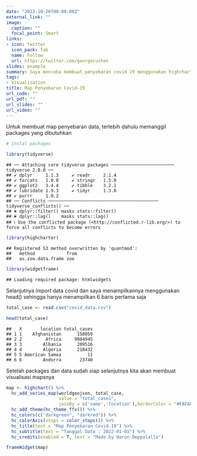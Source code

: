 ```yaml
---
date: "2023-10-26T00:00:00Z"
external_link: ""
image:
  caption: ""
  focal_point: Smart
links:
- icon: twitter
  icon_pack: fab
  name: Follow
  url: https://twitter.com/georgecushen
slides: example
summary: Saya mencoba membuat penyebaran covid-19 menggunakan highcharter dan worldgeojson dan menurut saya tampilannya keren!
tags:
- Visualization
title: Map Penyebaran Covid-19
url_code: ""
url_pdf: ""
url_slides: ""
url_video: ""
---
```


<script src="{{< blogdown/postref >}}index_files/htmlwidgets/htmlwidgets.js"></script>
<script src="{{< blogdown/postref >}}index_files/pymjs/pym.v1.js"></script>
<script src="{{< blogdown/postref >}}index_files/widgetframe-binding/widgetframe.js"></script>

Untuk membuat map penyebaran data, terlebih dahulu memanggil packages yang dibutuhkan

``` r
# Instal packages

library(tidyverse)
```

    ## ── Attaching core tidyverse packages ──────────────────────── tidyverse 2.0.0 ──
    ## ✔ dplyr     1.1.3     ✔ readr     2.1.4
    ## ✔ forcats   1.0.0     ✔ stringr   1.5.0
    ## ✔ ggplot2   3.4.4     ✔ tibble    3.2.1
    ## ✔ lubridate 1.9.3     ✔ tidyr     1.3.0
    ## ✔ purrr     1.0.2     
    ## ── Conflicts ────────────────────────────────────────── tidyverse_conflicts() ──
    ## ✖ dplyr::filter() masks stats::filter()
    ## ✖ dplyr::lag()    masks stats::lag()
    ## ℹ Use the conflicted package (<http://conflicted.r-lib.org/>) to force all conflicts to become errors

``` r
library(highcharter)
```

    ## Registered S3 method overwritten by 'quantmod':
    ##   method            from
    ##   as.zoo.data.frame zoo

``` r
library(widgetframe)
```

    ## Loading required package: htmlwidgets

Selanjutnya import data covid dan saya menampilkannya menggunakan head() sehingga hanya menampilkan 6 baris pertama saja

``` r
total_case <- read.csv("covid_data.csv")

head(total_case)
```

    ##   X       location total_cases
    ## 1 1    Afghanistan      158059
    ## 2 2         Africa     9904945
    ## 3 3        Albania      209516
    ## 4 4        Algeria      218432
    ## 5 5 American Samoa          11
    ## 6 6        Andorra       23740

Setelah packages dan data sudah siap selanjutnya kita akan membuat visualisasi mapsnya

``` r
map <- highchart() %>%
  hc_add_series_map(worldgeojson, total_case,
                    value = "total_cases",
                    joinBy = c('name','location'),borderColor = "#FAFAFA") %>% 
  hc_add_theme(hc_theme_ffx()) %>% 
  hc_colors(c("darkgreen", "darkred")) %>%
  hc_colorAxis(stops = color_stops()) %>%
  hc_title(text = "Map Penyebaran Covid-19") %>% 
  hc_subtitle(text = "Tanggal Data : 2022-01-01") %>% 
  hc_credits(enabled = T, text = "Made by Harun Deppalallo")

frameWidget(map)
```

<div id="htmlwidget-1" style="width:100%;height:480px;" class="widgetframe html-widget "></div>
<script type="application/json" data-for="htmlwidget-1">{"x":{"url":"index_files/figure-html//widgets/widget_unnamed-chunk-3.html","options":{"xdomain":"*","allowfullscreen":false,"lazyload":false}},"evals":[],"jsHooks":[]}</script>
